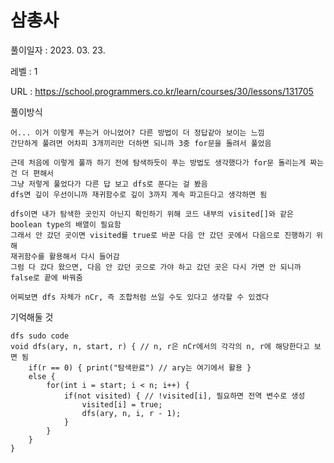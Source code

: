 # 삼총사 
풀이일자 : 2023. 03. 23.  
    
레벨 : 1    

URL : https://school.programmers.co.kr/learn/courses/30/lessons/131705  
    
풀이방식    

    어... 이거 이렇게 푸는거 아니었어? 다른 방법이 더 정답같아 보이는 느낌
    간단하게 풀려면 어차피 3개끼리만 더하면 되니까 3중 for문을 돌려서 풀었음

    근데 처음에 이렇게 풀까 하기 전에 탐색하듯이 푸는 방법도 생각했다가 for문 돌리는게 짜는 건 더 편해서
    그냥 저렇게 풀었다가 다른 답 보고 dfs로 푼다는 걸 봤음
    dfs면 깊이 우선이니까 재귀함수로 깊이 3까지 계속 파고든다고 생각하면 됨

    dfs이면 내가 탐색한 곳인지 아닌지 확인하기 위해 코드 내부의 visited[]와 같은
    boolean type의 배열이 필요함
    그래서 안 갔던 곳이면 visited를 true로 바꾼 다음 안 갔던 곳에서 다음으로 진행하기 위해
    재귀함수를 활용해서 다시 들어감
    그럼 다 갔다 왔으면, 다음 안 갔던 곳으로 가야 하고 갔던 곳은 다시 가면 안 되니까 false로 끝에 바꿔줌

    어찌보면 dfs 자체가 nCr, 즉 조합처럼 쓰일 수도 있다고 생각할 수 있겠다 

기억해둘 것  
    
    dfs sudo code
    void dfs(ary, n, start, r) { // n, r은 nCr에서의 각각의 n, r에 해당한다고 보면 됨
        if(r == 0) { print("탐색완료") // ary는 여기에서 활용 }
        else { 
            for(int i = start; i < n; i++) {
                if(not visited) { // !visited[i], 필요하면 전역 변수로 생성
                    visited[i] = true;
                    dfs(ary, n, i, r - 1);
                }
            }
        } 
    }
